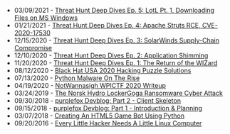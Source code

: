 * 03/09/2021 - [Threat Hunt Deep Dives Ep. 5: LotL Pt. 1, Downloading Files on MS Windows](https://www.cyborgsecurity.com/cyborg_labs/living-off-the-land-downloading-files-on-microsoft-windows/)
* 01/21/2021 - [Threat Hunt Deep Dives Ep. 4: Apache Struts RCE, CVE-2020-17530](https://www.cyborgsecurity.com/cyborg_labs/threat-hunt-deep-dives-apache-struts-rce-cve-2020-17530/)
* 12/15/2020 - [Threat Hunt Deep Dives Ep. 3: SolarWinds Supply-Chain Compromise](https://www.cyborgsecurity.com/cyborg_labs/threat-hunt-deep-dives-solarwinds-supply-chain-compromise-solorigate-sunburst-backdoor/)
* 12/10/2020 - [Threat Hunt Deep Dives Ep. 2: Application Shimming](https://www.cyborgsecurity.com/cyborg_labs/threat-hunt-deep-dives-application-shimming/)
* 11/20/2020 - [Threat Hunt Deep Dives Ep. 1: The Return of the WIZard](https://www.cyborgsecurity.com/cyborg_labs/threat-hunt-deep-dives-episode-1/)
* 08/12/2020 - [Black Hat USA 2020 Hacking Puzzle Solutions](https://www.cyborgsecurity.com/black-hat-usa-2020-hacking-puzzle-solutions/)
* 07/13/2020 - [Python Malware On The Rise](https://www.cyborgsecurity.com/python-malware-on-the-rise/)
* 04/19/2020 - [NotWannasigh WPICTF 2020 Writeup](articles/04-notwannasigh-wpictf-2020-writeup.md)
* 03/24/2019 - [The Norsk Hydro LockerGoga Ransomware Cyber Attack](https://swimlane.com/blog/norsk-hydro-ransomware-attack/)
* 09/30/2018 - [purplefox Devblog: Part 2 - Client Skeleton](articles/03-purplefox-devblog-part-2.md)
* 09/15/2018 - [purplefox Devblog: Part 1 - Introduction & Planning](articles/02-purplefox-devblog-part-1.md)
* 03/07/2018 - [Creating An HTML5 Game Bot Using Python](articles/01-stabbybot.md)
* 09/20/2016 - [Every Little Hacker Needs A Little Linux Computer](articles/00-little-hacker.md)
